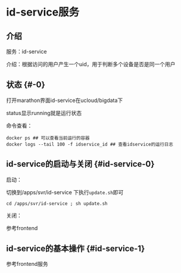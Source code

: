 # id-service服务

## 介绍

服务：id-service

介绍：根据访问的用户产生一个uid，用于判断多个设备是否是同一个用户

## 状态 {#-0}

打开marathon界面id-service在ucloud/bigdata下

status显示running就是运行状态

命令查看：

```text
docker ps ## 可以查看当前运行的容器
docker logs --tail 100 -f idservice_id ## 查看idservice的运行日志
```

## id-service的启动与关闭 {#id-service-0}

启动：

切换到/apps/svr/id-service 下执行`update.sh`即可

```text
cd /apps/svr/id-service ; sh update.sh
```

关闭：

参考frontend

## id-service的基本操作 {#id-service-1}

参考frontend服务

